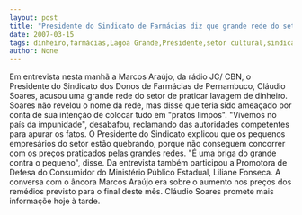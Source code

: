 ```yaml
---
layout: post
title: "Presidente do Sindicato de Farmácias diz que grande rede do setor lava dinheiro"
date: 2007-03-15
tags: dinheiro,farmácias,Lagoa Grande,Presidente,setor cultural,sindicato
author: None
---
```

Em entrevista nesta manhã a Marcos Araújo, da rádio JC/ CBN, o Presidente do Sindicato dos Donos de Farmácias de Pernambuco, Cláudio Soares, acusou uma grande rede do setor de praticar lavagem de dinheiro.
Soares não revelou o nome da rede, mas disse que teria sido ameaçado por conta de sua intenção de colocar tudo em \"pratos limpos\".
\"Vivemos no país da impunidade\", desabafou, reclamando das autoridades competentes para apurar os fatos.
O Presidente do Sindicato explicou que os pequenos empresários do setor estão quebrando, porque não conseguem concorrer com os preços praticados pelas grandes redes.
\"É uma briga do grande contra o pequeno\", disse.
Da entrevista também participou a Promotora de Defesa do Consumidor do Ministério Público Estadual, Liliane Fonseca. A conversa com o âncora Marcos Araújo era sobre o aumento nos preços dos remédios previsto para o final deste mês.
Cláudio Soares promete mais informaçõe hoje à tarde. 
&nbsp;
&nbsp;&nbsp;&nbsp;  